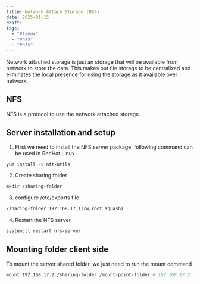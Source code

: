 ```yaml
---
title: Network Attach Storage (NAS)
date: 2025-01-15
draft: 
tags:
  - "#linux"
  - "#nas"
  - "#nfs"
---
```

Network attached storage is just an storage that will be available from network to store the data. This makes out file storage to be centralized and eliminates the local presence for using the storage as it available over network.

## NFS

NFS is a protocol to use the network attached storage.

## Server installation and setup

1. First we need to install the NFS server package, following command can be used in RedHat Linux

```sh
yum install -y nft-utils
```

2. Create sharing folder

```sh
mkdir /sharing-folder
```

3. configure /etc/exports file

```txt
/sharing-folder 192.168.17.1(rw,root_squash)
```

4. Restart the NFS server

```sh
systemctl restart nfs-server
```


## Mounting folder client side

To mount the server shared folder, we just need to run the mount command 

```sh
mount 192.168.17.2:/sharing-folder /mount-point-folder # 192.168.17.2 is server IP
```

